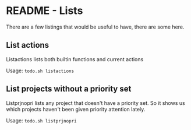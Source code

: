 # README - Lists

There are a few listings that would be useful to have, there are some here.

## List actions

Listactions lists both builtin functions and current actions

Usage: ```todo.sh listactions```

## List projects without a priority set

Listprjnopri lists any project that doesn't have a priority set. So it shows us which projects haven't been given priority attention lately.

Usage: ```todo.sh listprjnopri```
